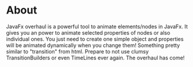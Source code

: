 # About
JavaFx overhaul is a powerful tool to animate elements/nodes in JavaFx. It gives you an power to animate selected properties of nodes or also individual ones. You just need to create one simple object and properties will be animated dynamically when you change them! Something pretty similar to "transition" from html. Prepare to not use clumsy TransitionBuilders or even TimeLines ever again. The overhaul has come!
